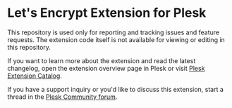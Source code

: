 # Let's Encrypt Extension for Plesk

This repository is used only for reporting and tracking issues and feature requests. The extension code itself is not available for viewing or editing in this repository.

If you want to learn more about the extension and read the latest changelog, open the extension overview page in Plesk or visit [Plesk Extension Catalog](https://ext.plesk.com/packages/f6847e61-33a7-4104-8dc9-d26a0183a8dd-letsencrypt).

If you have a support inquiry or you'd like to discuss this extension, start a thread in the [Plesk Community forum](https://talk.plesk.com/forums/plesk-extensions.725/).
